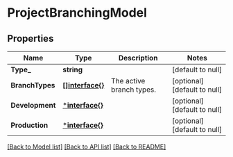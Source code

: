# ProjectBranchingModel

## Properties
Name | Type | Description | Notes
------------ | ------------- | ------------- | -------------
**Type_** | **string** |  | [default to null]
**BranchTypes** | [**[]interface{}**](interface{}.md) | The active branch types. | [optional] [default to null]
**Development** | [***interface{}**](interface{}.md) |  | [optional] [default to null]
**Production** | [***interface{}**](interface{}.md) |  | [optional] [default to null]

[[Back to Model list]](../README.md#documentation-for-models) [[Back to API list]](../README.md#documentation-for-api-endpoints) [[Back to README]](../README.md)

